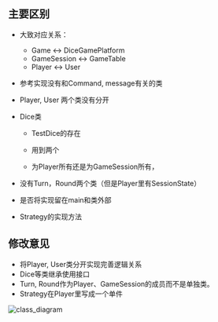 ## 主要区别

- 大致对应关系：

  - Game <-> DiceGamePlatform
  - GameSession <-> GameTable
  - Player <-> User

- 参考实现没有和Command, message有关的类

- Player, User 两个类没有分开

- Dice类

  - TestDice的存在
  - 用到两个

  - 为Player所有还是为GameSession所有，

- 没有Turn，Round两个类（但是Player里有SessionState）

- 是否将实现留在main和类外部

- Strategy的实现方法

## 修改意见



- 将Player, User类分开实现完善逻辑关系
- Dice等类继承使用接口
- Turn, Round作为Player、GameSession的成员而不是单独类。
- Strategy在Player里写成一个单件

![class_diagram](/Users/apple/Desktop/2020Spring/OO/DiceGame/class_diagram.jpeg)